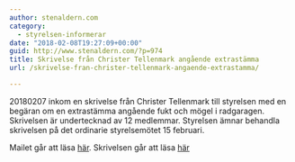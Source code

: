 ```yaml
---
author: stenaldern.com
category:
  - styrelsen-informerar
date: "2018-02-08T19:27:09+00:00"
guid: http://www.stenaldern.com/?p=974
title: Skrivelse från Christer Tellenmark angående extrastämma
url: /skrivelse-fran-christer-tellenmark-angaende-extrastamma/

---
```

20180207 inkom en skrivelse från Christer Tellenmark till styrelsen med en begäran om en extrastämma angående fukt och mögel i radgaragen. Skrivelsen är undertecknad av 12 medlemmar. Styrelsen ämnar behandla skrivelsen på det ordinarie styrelsemötet 15 februari.

Mailet går att läsa [här](/wp-content/uploads/2018/02/mail_tellenmark.pdf "skrivelse"). Skrivelsen går att läsa [här](/wp-content/uploads/2018/02/Begäran_extrastämma_Stenåldern.pdf "skrivelse")
